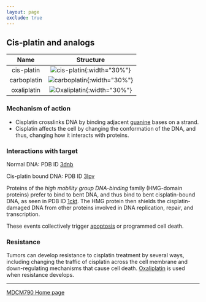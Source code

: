 ```yaml
---
layout: page
exclude: true
---
```

## Cis-platin and analogs

| Name | Structure |
| :---: | :---: |
| cis-platin | ![cis-platin](https://upload.wikimedia.org/wikipedia/commons/thumb/8/80/Cisplatin-stereo.svg/1024px-Cisplatin-stereo.svg.png){:width="30%"} |
| carboplatin | ![carboplatin](https://upload.wikimedia.org/wikipedia/commons/thumb/4/42/Carboplatin-skeletal.svg/800px-Carboplatin-skeletal.svg.png){:width="30%"} |
| oxaliplatin | ![Oxaliplatin](https://upload.wikimedia.org/wikipedia/commons/7/76/Oxaliplatin-2D-skeletal.png){:width="30%"} |

### Mechanism of action

* Cisplatin crosslinks DNA by binding adjacent [guanine](https://en.wikipedia.org/wiki/Guanine) bases on a strand.
* Cisplatin affects the cell by changing the conformation of the DNA, and thus, changing how it interacts with proteins.

### Interactions with target
Normal DNA: PDB ID [3dnb](https://www.rcsb.org/structure/3dnb)

Cis-platin bound DNA: PDB ID [3lpv](https://www.rcsb.org/structure/3lpv)

Proteins of the _high mobility group DNA-binding_ family (HMG-domain proteins) prefer to bind to bent DNA, and thus bind to bent cisplatin-bound DNA, as seen in PDB ID [1ckt](https://www.rcsb.org/structure/1ckt). The HMG protein then shields the cisplatin-damaged DNA from other proteins involved in DNA replication, repair, and transcription.

These events collectively trigger [apoptosis](apoptosis.md) or programmed cell death.

### Resistance
Tumors can develop resistance to cisplatin treatment by several ways, including changing the traffic of cisplatin across the cell membrane and down-regulating mechanisms that cause cell death. [Oxaliplatin](https://en.wikipedia.org/wiki/Oxaliplatin) is used when resistance develops.


---

[MDCM790 Home page](mdcm790.md)
